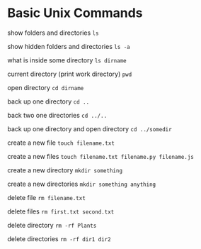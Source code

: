 # Basic Unix Commands

show folders and directories
`ls`

show hidden folders and directories
`ls -a`

what is inside some directory
`ls dirname`

current directory (print work directory)
`pwd`

open directory
`cd dirname`

back up one directory
`cd ..`

back two one directories
`cd ../..`

back up one directory and open directory
`cd ../somedir`

create a new file
`touch filename.txt`

create a new files
`touch filename.txt filename.py filename.js`

create a new directory
`mkdir something`

create a new directories
`mkdir something anything`

delete file
`rm filename.txt`

delete files
`rm first.txt second.txt`

delete directory
`rm -rf Plants`

delete directories
`rm -rf dir1 dir2`
